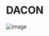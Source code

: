 # DACON

![image](https://user-images.githubusercontent.com/49851871/96640178-c3a21e00-135d-11eb-98b9-07b034d52ab2.png)
